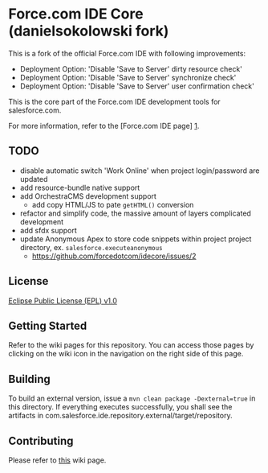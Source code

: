 Force.com IDE Core (danielsokolowski fork)
========

This is a fork of the official Force.com IDE with following improvements: 

- Deployment Option: 'Disable 'Save to Server' dirty resource check'
- Deployment Option: 'Disable 'Save to Server' synchronize check'
- Deployment Option: 'Disable 'Save to Server' user confirmation check'


This is the core part of the Force.com IDE development tools for
salesforce.com.

For more information, refer to the [Force.com IDE page] [1].

TODO
----

- disable automatic switch 'Work Online' when project login/password are updated
- add resource-bundle native support
- add OrchestraCMS development support
  - add copy HTML/JS to pate `getHTML()` conversion
- refactor and simplify code, the massive amount of layers complicated development
- add sfdx support
- update Anonymous Apex to store code snippets within project project directory, ex. `salesforce.executeanonymous`
  - https://github.com/forcedotcom/idecore/issues/2


License
-------

[Eclipse Public License (EPL) v1.0][2]

Getting Started
---------------

Refer to the wiki pages for this repository. You can access those pages
by clicking on the wiki icon in the navigation on the right side of this
page.

Building
--------

To build an external version, issue a `mvn clean package -Dexternal=true`
in this directory. If everything executes successfully, you shall see
the artifacts in com.salesforce.ide.repository.external/target/repository.

Contributing
------------

Please refer to [this][3] wiki page.

[1]: https://developer.salesforce.com/page/Force.com_IDE
[2]: http://wiki.eclipse.org/EPL
[3]: https://github.com/forcedotcom/idecore/wiki/Contributing-Code
